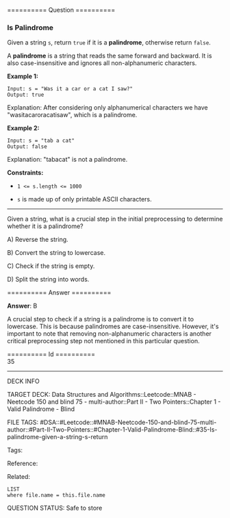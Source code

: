 ========== Question ==========  

### Is Palindrome

Given a string `s`, return `true` if it is a **palindrome**, otherwise return `false`.

A **palindrome** is a string that reads the same forward and backward. It is also case-insensitive and ignores all non-alphanumeric characters.

**Example 1:**

```
Input: s = "Was it a car or a cat I saw?"
Output: true
```

Explanation: After considering only alphanumerical characters we have "wasitacaroracatisaw", which is a palindrome.

**Example 2:**

```
Input: s = "tab a cat"
Output: false
```

Explanation: "tabacat" is not a palindrome.

**Constraints:**

-   `1 <= s.length <= 1000`

-   `s` is made up of only printable ASCII characters.

---

Given a string, what is a crucial step in the initial preprocessing to determine whether it is a palindrome?

A) Reverse the string.

B) Convert the string to lowercase.

C) Check if the string is empty.

D) Split the string into words.  

========== Answer ==========  

**Answer**: B

A crucial step to check if a string is a palindrome is to convert it to lowercase. This is because palindromes are case-insensitive. However, it's important to note that removing non-alphanumeric characters is another critical preprocessing step not mentioned in this particular question.

========== Id ==========  
35

---

DECK INFO

TARGET DECK: Data Structures and Algorithms::Leetcode::MNAB - Neetcode 150 and blind 75 - multi-author::Part II - Two Pointers::Chapter 1 - Valid Palindrome - Blind

FILE TAGS: #DSA::#Leetcode::#MNAB-Neetcode-150-and-blind-75-multi-author::#Part-II-Two-Pointers::#Chapter-1-Valid-Palindrome-Blind::#35-Is-palindrome-given-a-string-s-return

Tags:

Reference:

Related:

```dataview
LIST
where file.name = this.file.name
```
QUESTION STATUS: Safe to store
